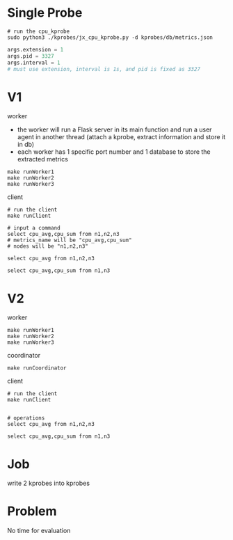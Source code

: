 # Single Probe

```shell
# run the cpu_kprobe
sudo python3 ./kprobes/jx_cpu_kprobe.py -d kprobes/db/metrics.json

```

```python
args.extension = 1
args.pid = 3327
args.interval = 1
# must use extension, interval is 1s, and pid is fixed as 3327
```



# V1

worker

- the worker will run a Flask server in its main function and run a user agent in another thread (attach a kprobe, extract information and store it in db)
- each worker has 1 specific port number and 1 database to store the extracted metrics 

```shell
make runWorker1
make runWorker2
make runWorker3
```



client

```shell
# run the client
make runClient

# input a command
select cpu_avg,cpu_sum from n1,n2,n3
# metrics_name will be "cpu_avg,cpu_sum"
# nodes will be "n1,n2,n3"

select cpu_avg from n1,n2,n3

select cpu_avg,cpu_sum from n1,n3
```



# V2

worker

```shell
make runWorker1
make runWorker2
make runWorker3
```



coordinator

```shell
make runCoordinator
```



client

```shell
# run the client
make runClient


# operations
select cpu_avg from n1,n2,n3

select cpu_avg,cpu_sum from n1,n3
```



# Job

write 2 kprobes into kprobes 



# Problem

No time for evaluation
